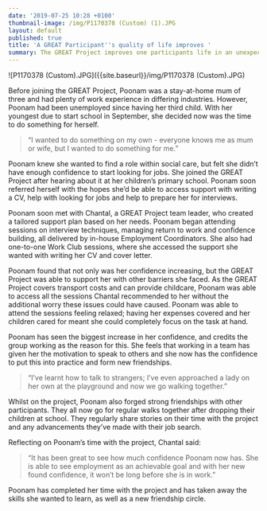 ```yaml
---
date: '2019-07-25 10:28 +0100'
thumbnail-image: /img/P1170378 (Custom) (1).JPG
layout: default
published: true
title: 'A GREAT Participant''s quality of life improves '
summary: The GREAT Project improves one participants life in an unexpected way.
---
```

![P1170378 (Custom).JPG]({{site.baseurl}}/img/P1170378 (Custom).JPG)


Before joining the GREAT Project, Poonam was a stay-at-home mum of three and had plenty of work experience in differing industries. However, Poonam had been unemployed since having her third child. With her youngest due to start school in September, she decided now was the time to do something for herself. 

> “I wanted to do something on my own - everyone knows me as mum or wife, but I wanted to do something for me.”

Poonam knew she wanted to find a role within social care, but felt she didn’t have enough confidence to start looking for jobs. She joined the GREAT Project after hearing about it at her children’s primary school. Poonam soon referred herself with the hopes she’d be able to access support with writing a CV, help with looking for jobs and help to prepare her for interviews. 

Poonam soon met with Chantal, a GREAT Project team leader, who created a tailored support plan based on her needs. Poonam began attending sessions on interview techniques, managing return to work and confidence building, all delivered by in-house Employment Coordinators. She also had one-to-one Work Club sessions, where she accessed the support she wanted with writing her CV and cover letter. 

Poonam found that not only was her confidence increasing, but the GREAT Project was able to support her with other barriers she faced. As the GREAT Project covers transport costs and can provide childcare, Poonam was able to access all the sessions Chantal recommended to her without the additional worry these issues could have caused. Poonam was able to attend the sessions feeling relaxed; having her expenses covered and her children cared for meant she could completely focus on the task at hand.

Poonam has seen the biggest increase in her confidence, and credits the group working as the reason for this. She feels that working in a team has given her the motivation to speak to others and she now has the confidence to put this into practice and form new friendships. 

> “I’ve learnt how to talk to strangers; I’ve even approached a lady on her own at the playground and now we go walking together.”

Whilst on the project, Poonam also forged strong friendships with other participants. They all now go for regular walks together after dropping their children at school. They regularly share stories on their time with the project and any advancements they’ve made with their job search.  

Reflecting on Poonam’s time with the project, Chantal said: 

> “It has been great to see how much confidence Poonam now has. She is able to see employment as an achievable goal and with her new found confidence, it won’t be long before she is in work.”

Poonam has completed her time with the project and has taken away the skills she wanted to learn, as well as a new friendship circle. 

